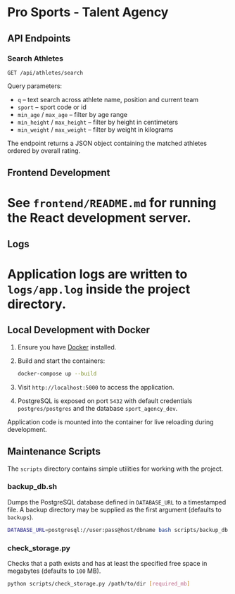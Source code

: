 # Pro Sports - Talent Agency

## API Endpoints

### Search Athletes
`GET /api/athletes/search`

Query parameters:
- `q` – text search across athlete name, position and current team
- `sport` – sport code or id
- `min_age` / `max_age` – filter by age range
- `min_height` / `max_height` – filter by height in centimeters
- `min_weight` / `max_weight` – filter by weight in kilograms

The endpoint returns a JSON object containing the matched athletes ordered by overall rating.


## Frontend Development

See `frontend/README.md` for running the React development server.
=======

## Logs

Application logs are written to `logs/app.log` inside the project directory.
=======
## Local Development with Docker

1. Ensure you have [Docker](https://docs.docker.com/get-docker/) installed.
2. Build and start the containers:

   ```bash
   docker-compose up --build
   ```
3. Visit `http://localhost:5000` to access the application.
4. PostgreSQL is exposed on port `5432` with default credentials `postgres/postgres` and the database `sport_agency_dev`.

Application code is mounted into the container for live reloading during development.


## Maintenance Scripts

The `scripts` directory contains simple utilities for working with the project.

### backup_db.sh
Dumps the PostgreSQL database defined in `DATABASE_URL` to a timestamped file. A backup directory may be supplied as the first argument (defaults to `backups`).

```bash
DATABASE_URL=postgresql://user:pass@host/dbname bash scripts/backup_db.sh [backup_dir]
```

### check_storage.py
Checks that a path exists and has at least the specified free space in megabytes (defaults to `100` MB).

```bash
python scripts/check_storage.py /path/to/dir [required_mb]
```
